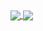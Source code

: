<a height="175px" href="https://github-readme-stats.vercel.app/api?username=eltfshr&count_private=true&show_icons=true&theme=radical&layout=compact">
  <img align="center" src="https://github-readme-stats.vercel.app/api?username=eltfshr&count_private=true&show_icons=true&theme=radical&layout=compact" />
</a>
<a height="175px" href="https://github-readme-stats.vercel.app/api/top-langs/?username=anuraghazra&layout=compact&theme=radical">
  <img align="center" src="https://github-readme-stats.vercel.app/api/top-langs/?username=anuraghazra&layout=compact&theme=radical" />
</a>


<!--
**eltfshr/eltfshr** is a ✨ _special_ ✨ repository because its `README.md` (this file) appears on your GitHub profile.

Here are some ideas to get you started:

- 🔭 I’m currently working on ...
- 🌱 I’m currently learning ...
- 👯 I’m looking to collaborate on ...
- 🤔 I’m looking for help with ...
- 💬 Ask me about ...
- 📫 How to reach me: ...
- 😄 Pronouns: ...
- ⚡ Fun fact: ...
-->
